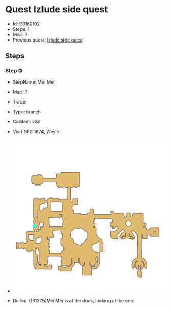 # Quest Izlude side quest

- Id: 99160102
- Steps: 1
- Map: 7
- Previous quest: [Izlude side quest](99160101.md)

## Steps

### Step 0
- StepName:  Mei Mei
- Map:  7
- Trace:  
- Type:  branch
- Content:  visit
- Visit NPC 1674, Weyle

- ![images/99160102_0.png](images/99160102_0.png)
- Dialog: (131275)Mei Mei is at the dock, looking at the sea..



